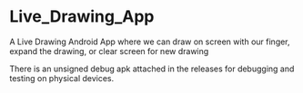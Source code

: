 # Live_Drawing_App
A Live Drawing Android App where we can draw on screen with our finger, expand the drawing, or clear screen for new drawing

There is an unsigned debug apk attached in the releases for debugging and testing on physical devices.
